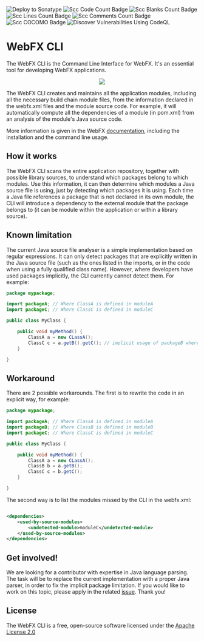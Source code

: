 ![Deploy to Sonatype](https://github.com/webfx-project/webfx-cli/actions/workflows/build-and-deploy-to-sonatype.yml/badge.svg)
![Scc Code Count Badge](https://sloc.xyz/github/webfx-project/webfx-cli/?category=code)
![Scc Blanks Count Badge](https://sloc.xyz/github/webfx-project/webfx-cli/?category=blanks)
![Scc Lines Count Badge](https://sloc.xyz/github/webfx-project/webfx-cli/?category=lines)
![Scc Comments Count Badge](https://sloc.xyz/github/webfx-project/webfx-cli/?category=comments)
![Scc COCOMO Badge](https://sloc.xyz/github/webfx-project/webfx-cli/?category=cocomo)
![Discover Vulnerabilities Using CodeQL](https://github.com/webfx-project/webfx-cli/actions/workflows/discover-vulnerabilities.yml/badge.svg)

# WebFX CLI

The WebFX CLI is the Command Line Interface for WebFX. It's an essential tool for developing WebFX applications.

<p align="center">
    <picture>
      <source media="(prefers-color-scheme: dark)" srcset="https://docs.webfx.dev/webfx-readmes/webfx-cli-dark.svg">
      <img src="https://docs.webfx.dev/webfx-cli.svg" />
    </picture>
</p>

The WebFX CLI creates and maintains all the application modules, including all the necessary build chain module files, from the information declared in the webfx.xml files and the module source code. For example, it will automatically compute all the dependencies of a module (in pom.xml) from an analysis of the module's Java source code.

More information is given in the WebFX [documentation][webfx-cli-docs], including the installation and the command line usage.

## How it works

The WebFX CLI scans the entire application repository, together with possible library sources, to understand which packages belong to which modules. Use this information, it can then determine which modules a Java source file is using, just by detecting which packages it is using. Each time a Java file references a package that is not declared in its own module, the CLI will introduce a dependency to the external module that the package belongs to (it can be module within the application or within a library source).  

## Known limitation

The current Java source file analyser is a simple implementation based on regular expressions. It can only detect packages that are explicitly written in the Java source file (such as the ones listed in the imports, or in the code when using a fully qualified class name). However, where developers have used packages implicitly, the CLI currently cannot detect them. For example:

```java
package mypackage;

import packageA; // Where ClassA is defined in moduleA
import packageC; // Where ClassC is defined in moduleC

public class MyClass {

    public void myMethod() {
        ClassA a = new CLassA();
        ClassC c = a.getB().getC(); // implicit usage of packageB where ClassB is defined <= not detected by the CLI 
    }

}
```

## Workaround

There are 2 possible workarounds. The first is to rewrite the code in an explicit way, for example: 

```java
package mypackage;

import packageA; // Where ClassA is defined in moduleA
import packageB; // Where ClassB is defined in moduleB
import packageC; // Where ClassC is defined in moduleC

public class MyClass {

    public void myMethod() {
        ClassA a = new CLassA();
        ClassB b = a.getB();
        ClassC c = b.getC(); 
    }

}
```

The second way is to list the modules missed by the CLI in the webfx.xml:

```xml

<dependencies>
    <used-by-source-modules>
        <undetected-module>moduleC</undetected-module>
    </used-by-source-modules>
</dependencies>

```

## Get involved!

We are looking for a contributor with expertise in Java language parsing. The task will be to replace the current implementation with a proper Java parser, in order to fix the implicit package limitation. If you would like to work on this topic, please apply in the related [issue][webfx-cli-issue]. Thank you! 

## License

The WebFX CLI is a free, open-source software licensed under the [Apache License 2.0](LICENSE)

[webfx-cli-docs]: https://docs.webfx.dev/#_introducing_the_webfx_cli
[webfx-cli-issue]: https://github.com/webfx-project/webfx-cli/issues/1